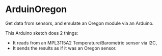 # ArduinOregon
Get data from sensors, and emulate an Oregon module via an Arduino.

This Arduino sketch does 2 things:

- It reads from an MPL3115A2 Temperature/Barometric sensor via I2C,
- It sends the results as if it was an Oregon sensor.